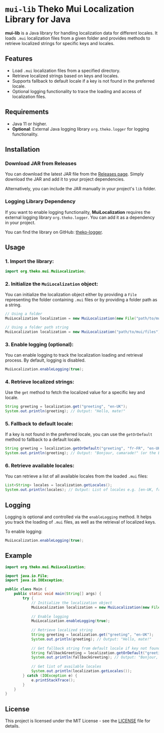 # `mui-lib` Theko Mui Localization Library for Java

**mui-lib** is a Java library for handling localization data for different locales. It loads `.mui` localization files from a given folder and provides methods to retrieve localized strings for specific keys and locales.

## Features
- Load `.mui` localization files from a specified directory.
- Retrieve localized strings based on keys and locales.
- Supports fallback to default locale if a key is not found in the preferred locale.
- Optional logging functionality to trace the loading and access of localization files.

## Requirements
- Java 11 or higher.
- **Optional**: External Java logging library `org.theko.logger` for logging functionality.

## Installation

### Download JAR from Releases
You can download the latest JAR file from the [Releases page](https://github.com/the-koro/mui-lib/releases). Simply download the JAR and add it to your project dependencies.

Alternatively, you can include the JAR manually in your project's `lib` folder.

### Logging Library Dependency

If you want to enable logging functionality, **MuiLocalization** requires the external logging library `org.theko.logger`. You can add it as a dependency in your project.

You can find the library on GitHub: [theko-logger](https://github.com/the-koro/theko-logger).

## Usage

### 1. Import the library:
```java
import org.theko.mui.MuiLocalization;
```

### 2. Initialize the `MuiLocalization` object:
You can initialize the localization object either by providing a `File` representing the folder containing `.mui` files or by providing a folder path as a string.

```java
// Using a folder
MuiLocalization localization = new MuiLocalization(new File("path/to/mui/files"));

// Using a folder path string
MuiLocalization localization = new MuiLocalization("path/to/mui/files");
```

### 3. Enable logging (optional):
You can enable logging to track the localization loading and retrieval process. By default, logging is disabled.

```java
MuiLocalization.enableLogging(true);
```

### 4. Retrieve localized strings:
Use the `get` method to fetch the localized value for a specific key and locale.

```java
String greeting = localization.get("greeting", "en-UK");
System.out.println(greeting); // Output: "Hello, mate!"
```

### 5. Fallback to default locale:
If a key is not found in the preferred locale, you can use the `getOrDefault` method to fallback to a default locale.

```java
String greeting = localization.getOrDefault("greeting", "fr-FR", "en-UK");
System.out.println(greeting); // Output: "Bonjour, camarade!" (or the English greeting if French is missing)
```

### 6. Retrieve available locales:
You can retrieve a list of all available locales from the loaded `.mui` files:

```java
List<String> locales = localization.getLocales();
System.out.println(locales); // Output: List of locales e.g. [en-UK, fr-FR, es-ES, ...]
```

## Logging

Logging is optional and controlled via the `enableLogging` method. It helps you track the loading of `.mui` files, as well as the retrieval of localized keys.

To enable logging:
```java
MuiLocalization.enableLogging(true);
```

## Example

```java
import org.theko.mui.MuiLocalization;

import java.io.File;
import java.io.IOException;

public class Main {
    public static void main(String[] args) {
        try {
            // Initialize the localization object
            MuiLocalization localization = new MuiLocalization(new File("path/to/mui/files"));
            
            // Enable logging
            MuiLocalization.enableLogging(true);
            
            // Retrieve localized string
            String greeting = localization.get("greeting", "en-UK");
            System.out.println(greeting); // Output: "Hello, mate!"
            
            // Get fallback string from default locale if key not found
            String fallbackGreeting = localization.getOrDefault("greeting", "fr-FR", "en-UK");
            System.out.println(fallbackGreeting); // Output: "Bonjour, camarade!" (if French is missing)
            
            // Get list of available locales
            System.out.println(localization.getLocales());
        } catch (IOException e) {
            e.printStackTrace();
        }
    }
}
```

## License

This project is licensed under the MIT License - see the [LICENSE](LICENSE) file for details.
